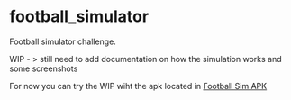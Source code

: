 # football_simulator

Football simulator challenge.

WIP - > still need to add documentation on how the simulation works and some screenshots

For now you can try the WIP wiht the apk located in [Football Sim APK](sampleapk/app-debug.apk)
